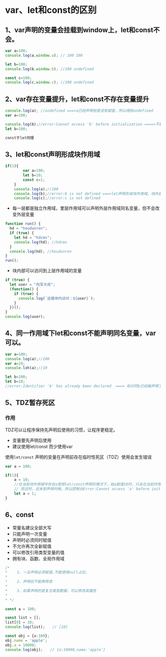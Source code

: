 # var、let和const的区别

## 1、var声明的变量会挂载到window上，let和const不会。

```js
var a=100;
console.log(a,window.a); // 100 100

let b=100;
console.log(b,window.b); //100 undefined

const c=100;
console.log(c,window.c); //100 undefined
```

## 2、var存在变量提升，let和const不存在变量提升

```js
console.log(a); //undefined ===>a已经声明但是没有赋值，所以得到undefined
var a=100;

console.log(b);//error:Cannot access 'b' before initialization ====>不能在初始化之前访问b，即b还没声明
let b=100;

const于let同理
```

## 3、let和const声明形成块作用域

```js
if(1){
		var a=100;
		let b=10;
    	const c=1;
	}
	console.log(a);//100
	console.log(b);//error:b is not defined ===>let声明形成块作用域，块外部无法访问到let声明的变量
	console.log(c);//error:c is not defined
```

- 每一层都是独立作用域，里层作用域可以声明外层作用域同名变量，但不会改变外层变量

```js
function run() {
  hd = "houdunren";
  if (true) {
    let hd = "hdcms";
    console.log(hd); //hdcms
  }
  console.log(hd); //houdunren
}
run();
```

- 块内部可以访问到上层作用域的变量

```js
if (true) {
  let user = "向军大叔";
  (function() {
    if (true) {
      console.log(`这是块内访问：${user}`);
    }
  })();
}
console.log(user);
```

## 4、同一作用域下let和const不能声明同名变量，var可以。

```js
var a=100;
console.log(a);//100
var a=10;
console.loh(a);//10

let b=100;
let b=10;
//error:Identifier 'b' has already been declared  ===> 标识符b已经被声明了。
```

## 5、TDZ暂存死区

### 作用

TDZ可以让程序保持先声明后使用的习惯，让程序更稳定。

- 变量要先声明后使用
- 建议使用let/const 而少使用var

使用`let/const` 声明的变量在声明前存在临时性死区（TDZ）使用会发生错误

```js
var a = 100;

if(1){
    a = 10;
    //在当前块作用域中存在a使用let/const声明的情况下，给a赋值10时，只会在当前作用域找变量a.(没有let/const的情况下，a会向上找变量a)
    // 而这时，还未到声明时候，所以控制台Error:Cannot access 'a' before initialization
    let a = 1;
}
```

## 6、const

- 常量名建议全部大写
- 只能声明一次变量
- 声明时必须同时赋值
- 不允许再次全新赋值
- 可以修改引用类型变量的值
- 拥有块、函数、全局作用域

```js
/*
* 　　1、一旦声明必须赋值,不能使用null占位。
*
* 　　2、声明后不能再修改
*
* 　　3、如果声明的是复合类型数据，可以修改其属性
*
* */

const a = 100; 

const list = [];
list[0] = 10;
console.log(list);　　// [10]

const obj = {a:100};
obj.name = 'apple';
obj.a = 10000;
console.log(obj);　　// {a:10000,name:'apple'}
```